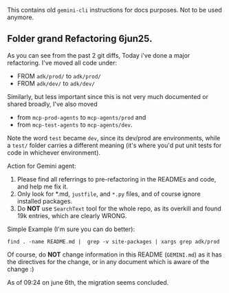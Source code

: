 This contains old `gemini-cli` instructions for docs purposes. Not to be used anymore.

## Folder grand Refactoring  6jun25.

As you can see from the past 2 git diffs, Today i've done a major refactoring.
I've moved all code under:
* FROM `adk/prod/` to `adk/prod/`
* FROM `adk/dev/` to `adk/dev/`

Similarly, but less important since this is not very much documented or shared broadly, I've also moved
* from `mcp-prod-agents` to `mcp-agents/prod` and
* from `mcp-test-agents` to `mcp-agents/dev`.

Note the word `test` became `dev`, since its dev/prod are environments, while a `test/` folder carries a different meaning (it's where you'd put unit tests for code in whichever environment).

Action for Gemini agent:

1. Please find all referrings to pre-refactoring in the READMEs and code, and help me fix it.
2. Only look for *.md, `justfile`, and `*.py` files, and of course ignore installed packages.
3. Do **NOT** use `SearchText` tool for the whole repo, as its overkill and found 19k entries, which are clearly WRONG.

Simple Example (I'm sure you can do better):

`find . -name README.md |  grep -v site-packages | xargs grep adk/prod`

Of course, do **NOT** change information in this README (`GEMINI.md`) as it has the directives for the change, or in any document which is aware of the change :)

As of 09:24 on june 6th, the migration seems concluded.
